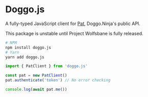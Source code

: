 # Doggo.js

A fully-typed JavaScript client for [Pat](https://pat.doggo.ninja/v1/docs), Doggo.Ninja's public API. 

This package is unstable until Project Wolfsbane is fully released.

``` bash
# NPM
npm install doggo.js
# Yarn
yarn add doggo.js
```

```ts
import { PatClient } from 'doggo.js'

const pat = new PatClient()
pat.authenticate('token') // No error checking

console.log(await pat.me())
```